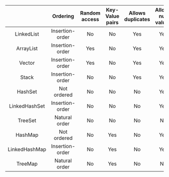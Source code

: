 | |Ordering|Random access|Key-Value pairs|Allows duplicates|Allows null values|Thread safe|Blocking operations|
|:-:|:-:|:-:|:-:|:-:|:-:|:-:|:-:|
|LinkedList|Insertion-order|No|No|Yes|Yes|No|No|
|ArrayList|Insertion-order|Yes|No|Yes|Yes|No|No|
|Vector|Insertion-order|Yes|No|Yes|Yes|Yes|Yes|
|Stack|Insertion-order|No|No|Yes|Yes|Yes|Yes|
|HashSet|Not ordered|No|No|No|Yes|No|No|
|LinkedHashSet|Insertion-order|No|No|No|Yes|No|No|
|TreeSet|Natural order|No|No|No|No|No|No|
|HashMap|Not ordered|No|Yes|No|Yes|No|No|
|LinkedHashMap|Insertion-order|No|Yes|No|Yes|No|No|
|TreeMap|Natural order|No|Yes|No|No|No|No|